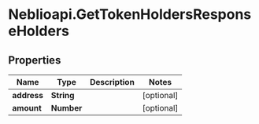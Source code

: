 # Neblioapi.GetTokenHoldersResponseHolders

## Properties
Name | Type | Description | Notes
------------ | ------------- | ------------- | -------------
**address** | **String** |  | [optional] 
**amount** | **Number** |  | [optional] 


